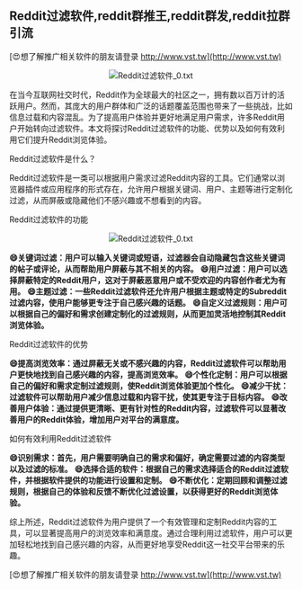## **Reddit过滤软件,reddit群推王,reddit群发,reddit拉群引流**

[😍想了解推广相关软件的朋友请登录 http://www.vst.tw](http://www.vst.tw)

 <center><img src="https://vst.tw/MP4/tuiguang/png/8.png" alt="Reddit过滤软件_0.txt"></center>

在当今互联网社交时代，Reddit作为全球最大的社区之一，拥有数以百万计的活跃用户。然而，其庞大的用户群体和广泛的话题覆盖范围也带来了一些挑战，比如信息过载和内容混乱。为了提高用户体验并更好地满足用户需求，许多Reddit用户开始转向过滤软件。本文将探讨Reddit过滤软件的功能、优势以及如何有效利用它们提升Reddit浏览体验。

Reddit过滤软件是什么？

Reddit过滤软件是一类可以根据用户需求过滤Reddit内容的工具。它们通常以浏览器插件或应用程序的形式存在，允许用户根据关键词、用户、主题等进行定制化过滤，从而屏蔽或隐藏他们不感兴趣或不想看到的内容。

Reddit过滤软件的功能

 <center><img src="https://vst.tw/MP4/tuiguang/png/1.png" alt="Reddit过滤软件_0.txt"></center>

**😄关键词过滤：用户可以输入关键词或短语，过滤器会自动隐藏包含这些关键词的帖子或评论，从而帮助用户屏蔽与其不相关的内容。**
**😄用户过滤：用户可以选择屏蔽特定的Reddit用户，这对于屏蔽恶意用户或不受欢迎的内容创作者尤为有用。**
**😄主题过滤：一些Reddit过滤软件还允许用户根据主题或特定的Subreddit过滤内容，使用户能够更专注于自己感兴趣的话题。**
**😄自定义过滤规则：用户可以根据自己的偏好和需求创建定制化的过滤规则，从而更加灵活地控制其Reddit浏览体验。**

Reddit过滤软件的优势

**😄提高浏览效率：通过屏蔽无关或不感兴趣的内容，Reddit过滤软件可以帮助用户更快地找到自己感兴趣的内容，提高浏览效率。**
**😄个性化定制：用户可以根据自己的偏好和需求定制过滤规则，使Reddit浏览体验更加个性化。**
**😄减少干扰：过滤软件可以帮助用户减少信息过载和内容干扰，使其更专注于目标内容。**
**😄改善用户体验：通过提供更清晰、更有针对性的Reddit内容，过滤软件可以显著改善用户的Reddit体验，增加用户对平台的满意度。**

如何有效利用Reddit过滤软件

**😄识别需求：首先，用户需要明确自己的需求和偏好，确定需要过滤的内容类型以及过滤的标准。**
**😄选择合适的软件：根据自己的需求选择适合的Reddit过滤软件，并根据软件提供的功能进行设置和定制。**
**😄不断优化：定期回顾和调整过滤规则，根据自己的体验和反馈不断优化过滤设置，以获得更好的Reddit浏览体验。**

综上所述，Reddit过滤软件为用户提供了一个有效管理和定制Reddit内容的工具，可以显著提高用户的浏览效率和满意度。通过合理利用过滤软件，用户可以更加轻松地找到自己感兴趣的内容，从而更好地享受Reddit这一社交平台带来的乐趣。

[😍想了解推广相关软件的朋友请登录 http://www.vst.tw](http://www.vst.tw)



